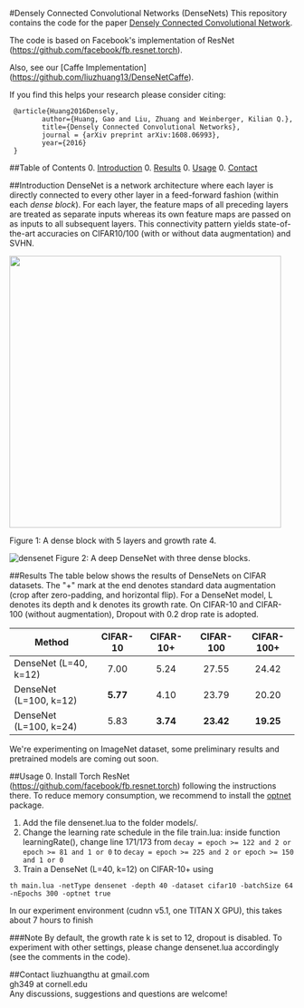 #Densely Connected Convolutional Networks (DenseNets)
This repository contains the code for the paper [Densely Connected Convolutional Network](http://arxiv.org/abs/1608.06993). 


The code is based on Facebook's implementation of ResNet (https://github.com/facebook/fb.resnet.torch).

Also, see our [Caffe Implementation] (https://github.com/liuzhuang13/DenseNetCaffe).

If you find this helps your research please consider citing:

     @article{Huang2016Densely,
     		author={Huang, Gao and Liu, Zhuang and Weinberger, Kilian Q.},
     		title={Densely Connected Convolutional Networks},
     		journal = {arXiv preprint arXiv:1608.06993},
     		year={2016}
     }


##Table of Contents
0. [Introduction](#introduction)
0. [Results](#results)
0. [Usage](#usage)
0. [Contact](#contact)

##Introduction
DenseNet is a network architecture where each layer is directly connected to every other layer in a feed-forward fashion (within each *dense block*). For each layer, the feature maps of all preceding layers are treated as separate inputs whereas its own feature maps are passed on as inputs to all subsequent layers. This connectivity pattern yields state-of-the-art accuracies on CIFAR10/100 (with or without data augmentation) and SVHN.

<img src="https://cloud.githubusercontent.com/assets/8370623/17981494/f838717a-6ad1-11e6-9391-f0906c80bc1d.jpg" width="480">

Figure 1: A dense block with 5 layers and growth rate 4. 


![densenet](https://cloud.githubusercontent.com/assets/8370623/17981496/fa648b32-6ad1-11e6-9625-02fdd72fdcd3.jpg)
Figure 2: A deep DenseNet with three dense blocks. 



##Results
The table below shows the results of DenseNets on CIFAR datasets. The "+" mark at the end denotes standard data augmentation (crop after zero-padding, and horizontal flip). For a DenseNet model, L denotes its depth and k denotes its growth rate. On CIFAR-10 and CIFAR-100 (without augmentation), Dropout with 0.2 drop rate is adopted.

Method | CIFAR-10 | CIFAR-10+ | CIFAR-100 | CIFAR-100+ 
-------|:--------:|:--------:|:--------:|:--------:|
DenseNet (L=40, k=12) |7.00 |5.24 | 27.55|24.42
DenseNet (L=100, k=12)|**5.77** |4.10 | 23.79|20.20
DenseNet (L=100, k=24)|5.83 |**3.74** | **23.42**|**19.25**

We're experimenting on ImageNet dataset, some preliminary results and pretrained models are coming out soon.


##Usage 
0. Install Torch ResNet (https://github.com/facebook/fb.resnet.torch) following the instructions there. To reduce memory consumption, we recommend to install the [optnet](https://github.com/fmassa/optimize-net) package. 
1. Add the file densenet.lua to the folder models/.
2. Change the learning rate schedule in the file train.lua: inside function learningRate(), change line 171/173
from ```decay = epoch >= 122 and 2 or epoch >= 81 and 1 or 0```
 to 
 ```decay = epoch >= 225 and 2 or epoch >= 150 and 1 or 0 ```
3. Train a DenseNet (L=40, k=12) on CIFAR-10+ using

```
th main.lua -netType densenet -depth 40 -dataset cifar10 -batchSize 64 -nEpochs 300 -optnet true
``` 
In our experiment environment (cudnn v5.1, one TITAN X GPU), this takes about 7 hours to finish

###Note
By default, the growth rate k is set to 12, dropout is disabled. To experiment with other settings, please change densenet.lua accordingly (see the comments in the code).

##Contact
liuzhuangthu at gmail.com  
gh349 at cornell.edu   
Any discussions, suggestions and questions are welcome!







